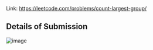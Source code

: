 Link: https://leetcode.com/problems/count-largest-group/
## Details of Submission
![image](https://github.com/mgalang229/LeetCode-Count-Largest-Group/assets/51401355/fe61d3f0-b3c3-405c-b906-2e831999ebf9)

